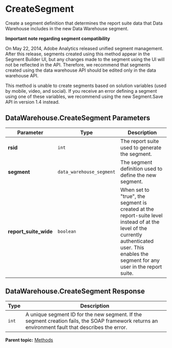 # CreateSegment

Create a segment definition that determines the report suite data that Data Warehouse includes in the new Data Warehouse segment.

**Important note regarding segment compatibility** 

On May 22, 2014, Adobe Analytics released unified segment management. After this release, segments created using this method appear in the Segment Builder UI, but any changes made to the segment using the UI will not be reflected in the API. Therefore, we recommend that segments created using the data warehouse API should be edited only in the data warehouse API.

This method is unable to create segments based on solution variables (used by mobile, video, and social). If you receive an error defining a segment using one of these variables, we recommend using the new Segment.Save API in version 1.4 instead.

## DataWarehouse.CreateSegment Parameters

|Parameter|Type|Description|
|---------|----|-----------|
|**rsid** |`int` | The report suite used to generate the segment. |
|**segment** |`data_warehouse_segment` | The segment definition used to define the new segment. |
|**report_suite_wide** |`boolean` | When set to "true", the segment is created at the report-suite level instead of at the level of the currently authenticated user. This enables the segment for any user in the report suite. |

## DataWarehouse.CreateSegment Response

|Type|Description|
|----|-----------|
| `int` | A unique segment ID for the new segment. If the segment creation fails, the SOAP framework returns an environment fault that describes the error. |

**Parent topic:** [Methods](../methods/c_data_warehouse_methods.md)


